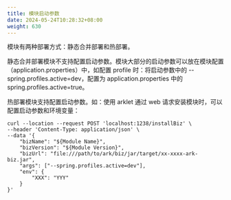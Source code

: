```yaml
---
title: 模块启动参数
date: 2024-05-24T10:28:32+08:00
weight: 630
---
```



模块有两种部署方式：静态合并部署和热部署。

静态合并部署模块不支持配置启动参数。模块大部分的启动参数可以放在模块配置（application.properties）中，如配置 profile 时：将启动参数中的 --spring.profiles.active=dev，配置为 application.properties 中的 spring.profiles.active=true。

热部署模块支持配置启动参数。如：使用 arklet 通过 web 请求安装模块时，可以配置启动参数和环境变量：
```shell
curl --location --request POST 'localhost:1238/installBiz' \
--header 'Content-Type: application/json' \
--data '{
    "bizName": "${Module Name}",
    "bizVersion": "${Module Version}",
    "bizUrl": "file:///path/to/ark/biz/jar/target/xx-xxxx-ark-biz.jar",
    "args": ["--spring.profiles.active=dev"],
    "env": {
        "XXX": "YYY"
    }
}'
```


